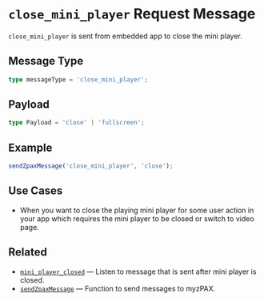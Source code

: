 # `close_mini_player` Request Message

`close_mini_player` is sent from embedded app to close the mini player.

## Message Type

```ts
type messageType = 'close_mini_player';
```

## Payload

```ts
type Payload = 'close' | 'fullscreen';
```

## Example

```ts
sendZpaxMessage('close_mini_player', 'close');
```

## Use Cases

- When you want to close the playing mini player for some user action in your app which requires the mini player to be closed or switch to video page.

## Related

- [`mini_player_closed`](../response-message/mini_player_closed.md) — Listen to message that is sent after mini player is closed.
- [`sendZpaxMessage`](../sendZpaxMessage.md) — Function to send messages to myzPAX.
